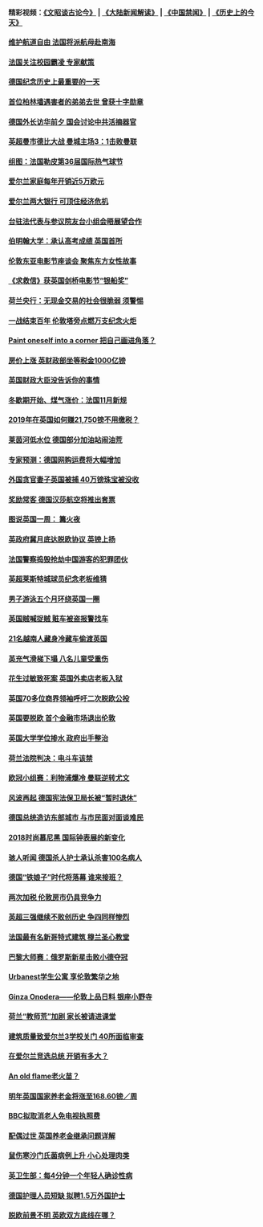 #### 精彩视频：[《文昭谈古论今》](https://github.com/gfw-breaker/wenzhao/blob/master/README.md?t=11141832) | [《大陆新闻解读》](https://github.com/gfw-breaker/ntdtv-comedy/blob/master/README.md?t=11141832) | [《中国禁闻》](https://github.com/gfw-breaker/ntdtv-news/blob/master/README.md?t=11141832) | [《历史上的今天》](https://github.com/gfw-breaker/today-in-history/blob/master/README.md?t=11141832) 

#### [维护航道自由 法国将派航母赴南海](../pages/nsc974/n10851001.md?t=11141832) 

#### [法国关注校园霸凌 专家献策](../pages/nsc974/n10851199.md?t=11141832) 

#### [德国纪念历史上最重要的一天](../pages/nsc974/n10849304.md?t=11141832) 

#### [首位柏林墙遇害者的弟弟去世 曾获十字勋章](../pages/nsc974/n10849268.md?t=11141832) 

#### [德国外长访华前夕 国会讨论中共活摘器官](../pages/nsc974/n10848903.md?t=11141832) 

#### [英超曼市德比大战 曼城主场3：1击败曼联](../pages/nsc974/n10848899.md?t=11141832) 

#### [组图：法国勒皮第36届国际热气球节](../pages/nsc974/n10845459.md?t=11141832) 

#### [爱尔兰家庭每年开销近5万欧元](../pages/nsc974/n10844726.md?t=11141832) 

#### [爱尔兰两大银行 可顶住经济危机](../pages/nsc974/n10844706.md?t=11141832) 

#### [台驻法代表与参议院友台小组会晤展望合作](../pages/nsc974/n10843796.md?t=11141832) 

#### [伯明翰大学：承认高考成绩 英国首所](../pages/nsc974/n10843334.md?t=11141832) 

#### [伦敦东亚电影节座谈会 聚焦东方女性故事](../pages/nsc974/n10843306.md?t=11141832) 

#### [《求救信》获英国剑桥电影节“银船奖”](../pages/nsc974/n10842268.md?t=11141832) 

#### [荷兰央行：无现金交易的社会很脆弱 须警惕](../pages/nsc974/n10841150.md?t=11141832) 

#### [一战结束百年 伦敦塔旁点燃万支纪念火炬](../pages/nsc974/n10841092.md?t=11141832) 

#### [Paint oneself into a corner 把自己画进角落？](../pages/nsc974/n10841190.md?t=11141832) 

#### [房价上涨 英财政部坐等税金1000亿镑](../pages/nsc974/n10841187.md?t=11141832) 

#### [英国财政大臣没告诉你的事情](../pages/nsc974/n10841141.md?t=11141832) 

#### [冬歇期开始、煤气涨价：法国11月新规](../pages/nsc974/n10841075.md?t=11141832) 

#### [2019年在英国如何赚21,750镑不用缴税？](../pages/nsc974/n10841101.md?t=11141832) 

#### [莱茵河低水位 德国部分加油站闹油荒](../pages/nsc974/n10841002.md?t=11141832) 

#### [专家预测：德国网购运费将大幅增加](../pages/nsc974/n10840951.md?t=11141832) 

#### [外国贪官妻子英国被捕 40万镑珠宝被没收](../pages/nsc974/n10838830.md?t=11141832) 

#### [奖励常客 德国汉莎航空将推出套票](../pages/nsc974/n10838351.md?t=11141832) 

#### [图说英国一周： 篝火夜](../pages/nsc974/n10838913.md?t=11141832) 

#### [英政府冀月底达脱欧协议 英镑上扬](../pages/nsc974/n10838808.md?t=11141832) 

#### [法国警察捣毁抢劫中国游客的犯罪团伙](../pages/nsc974/n10838404.md?t=11141832) 

#### [英超莱斯特城球员纪念老板维猜](../pages/nsc974/n10838894.md?t=11141832) 

#### [男子游泳五个月环绕英国一圈](../pages/nsc974/n10838885.md?t=11141832) 

#### [英国贼喊捉贼 赃车被盗报警找车](../pages/nsc974/n10838877.md?t=11141832) 

#### [21名越南人藏身冷藏车偷渡英国](../pages/nsc974/n10838871.md?t=11141832) 

#### [英充气滑梯下塌 八名儿童受重伤](../pages/nsc974/n10838865.md?t=11141832) 

#### [花生过敏致死案 英国外卖店老板入狱](../pages/nsc974/n10838857.md?t=11141832) 

#### [英国70多位商界领袖呼吁二次脱欧公投](../pages/nsc974/n10838826.md?t=11141832) 

#### [英国要脱欧 首个金融市场退出伦敦](../pages/nsc974/n10838815.md?t=11141832) 

#### [英国大学学位掺水 政府出手整治](../pages/nsc974/n10838778.md?t=11141832) 

#### [荷兰法院判决：电斗车该禁](../pages/nsc974/n10838448.md?t=11141832) 

#### [欧冠小组赛：利物浦爆冷 曼联逆转尤文](../pages/nsc974/n10837241.md?t=11141832) 

#### [风波再起 德国宪法保卫局长被“暂时退休”](../pages/nsc974/n10835736.md?t=11141832) 

#### [德国总统造访东部城市 与市民面对面谈难民](../pages/nsc974/n10835895.md?t=11141832) 

#### [2018时尚慕尼黑 国际钟表展的新变化](../pages/nsc974/n10836048.md?t=11141832) 

#### [骇人听闻 德国杀人护士承认杀害100名病人](../pages/nsc974/n10835823.md?t=11141832) 

#### [德国“铁娘子”时代将落幕 谁来接班？](../pages/nsc974/n10833701.md?t=11141832) 

#### [两次加税 伦敦房市仍具竞争力](../pages/nsc974/n10832030.md?t=11141832) 

#### [英超三强继续不败创历史 争四同样惨烈](../pages/nsc974/n10830095.md?t=11141832) 

#### [法国最有名新哥特式建筑 穆兰圣心教堂](../pages/nsc974/n10829754.md?t=11141832) 

#### [巴黎大师赛：俄罗斯新星击败小德夺冠](../pages/nsc974/n10830134.md?t=11141832) 

#### [Urbanest学生公寓 享伦敦繁华之地](../pages/nsc974/n10828080.md?t=11141832) 

#### [Ginza Onodera——伦敦上品日料 银座小野寺](../pages/nsc974/n10828069.md?t=11141832) 

#### [荷兰“教师荒”加剧 家长被请进课堂](../pages/nsc974/n10826148.md?t=11141832) 

#### [建筑质量致爱尔兰3学校关门 40所面临审查](../pages/nsc974/n10826209.md?t=11141832) 

#### [在爱尔兰竞选总统 开销有多大？](../pages/nsc974/n10826165.md?t=11141832) 

#### [An old flame老火苗？](../pages/nsc974/n10825994.md?t=11141832) 

#### [明年英国国家养老金将涨至168.60镑／周](../pages/nsc974/n10825971.md?t=11141832) 

#### [BBC拟取消老人免电视执照费](../pages/nsc974/n10825959.md?t=11141832) 

#### [配偶过世 英国养老金继承问题详解](../pages/nsc974/n10825931.md?t=11141832) 

#### [鼠伤寒沙门氏菌病例上升 小心处理肉类](../pages/nsc974/n10825924.md?t=11141832) 

#### [英卫生部：每4分钟一个年轻人确诊性病](../pages/nsc974/n10825910.md?t=11141832) 

#### [德国护理人员短缺 拟聘1.5万外国护士](../pages/nsc974/n10824186.md?t=11141832) 

#### [脱欧前景不明 英欧双方底线在哪？](../pages/nsc974/n10823749.md?t=11141832) 

